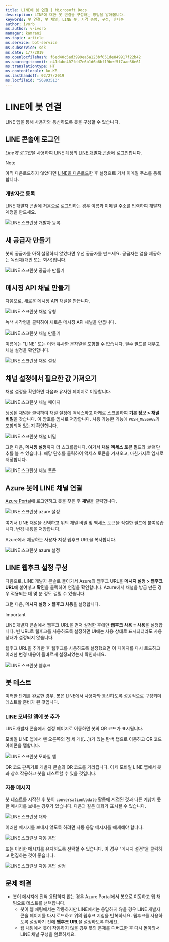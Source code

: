 ```yaml
---
title: LINE에 봇 연결 | Microsoft Docs
description: LINE에 대한 봇 연결을 구성하는 방법을 알아봅니다.
keywords: 봇 연결, 봇 채널, LINE 봇, 자격 증명, 구성, 휴대폰
author: ivorb
ms.author: v-ivorb
manager: kamrani
ms.topic: article
ms.service: bot-service
ms.subservice: sdk
ms.date: 1/7/2019
ms.openlocfilehash: f6ed40c5ad3999ea5a123bf051de849917f22b42
ms.sourcegitcommit: e41dabe407fdd7e6b1d6b6bf19bef5f7aae36e61
ms.translationtype: HT
ms.contentlocale: ko-KR
ms.lasthandoff: 02/27/2019
ms.locfileid: "56893513"
---
```

# <a name="connect-a-bot-to-line"></a>LINE에 봇 연결

LINE 앱을 통해 사용자와 통신하도록 봇을 구성할 수 있습니다.

## <a name="log-into-the-line-console"></a>LINE 콘솔에 로그인

*Line에 로그인*을 사용하여 LINE 계정의 [LINE 개발자 콘솔](https://developers.line.biz/console/register/messaging-api/provider/)에 로그인합니다. 

> [!NOTE]
> 아직 다운로드하지 않았다면 [LINE을 다운로드](https://line.me/)한 후 설정으로 가서 이메일 주소를 등록합니다.

### <a name="register-as-a-developer"></a>개발자로 등록

LINE 개발자 콘솔에 처음으로 로그인하는 경우 이름과 이메일 주소를 입력하여 개발자 계정을 만드세요.

![LINE 스크린샷 개발자 등록](./media/channels/LINE-screenshot-1.png)

## <a name="create-a-new-provider"></a>새 공급자 만들기

봇의 공급자를 아직 설정하지 않았다면 우선 공급자를 만드세요. 공급자는 앱을 제공하는 독립체(개인 또는 회사)입니다.

![LINE 스크린샷 공급자 만들기](./media/channels/LINE-screenshot-2.png)

## <a name="create-a-messaging-api-channel"></a>메시징 API 채널 만들기

다음으로, 새로운 메시징 API 채널을 만듭니다. 

![LINE 스크린샷 채널 유형](./media/channels/LINE-channel-type-selection.png)

녹색 사각형을 클릭하여 새로운 메시징 API 채널을 만듭니다.

![LINE 스크린샷 채널 만들기](./media/channels/LINE-create-channel.png)

이름에는 "LINE" 또는 이와 유사한 문자열을 포함할 수 없습니다. 필수 필드를 채우고 채널 설정을 확인합니다.

![LINE 스크린샷 채널 설정](./media/channels/LINE-screenshot-4.png)

## <a name="get-necessary-values-from-your-channel-settings"></a>채널 설정에서 필요한 값 가져오기

채널 설정을 확인하면 다음과 유사한 페이지로 이동합니다.

![LINE 스크린샷 채널 페이지](./media/channels/LINE-screenshot-5.png)

생성된 채널을 클릭하여 채널 설정에 액세스하고 아래로 스크롤하여 **기본 정보 > 채널 비밀**을 찾습니다. 이 암호를 임시로 저장합니다. 사용 가능한 기능에 `PUSH_MESSAGE`가 포함되어 있는지 확인합니다.

![LINE 스크린샷 채널 비밀](./media/channels/LINE-screenshot-6.png)

그런 다음, **메시징 설정**까지 더 스크롤합니다. 여기서 **채널 액세스 토큰** 필드와 *실행* 단추를 볼 수 있습니다. 해당 단추를 클릭하여 액세스 토큰을 가져오고, 마찬가지로 임시로 저장합니다.

![LINE 스크린샷 채널 토큰](./media/channels/LINE-screenshot-8.png)

## <a name="connect-your-line-channel-to-your-azure-bot"></a>Azure 봇에 LINE 채널 연결

[Azure Portal](https://portal.azure.com/)에 로그인하고 봇을 찾은 후 **채널**을 클릭합니다. 

![LINE 스크린샷 azure 설정](./media/channels/LINE-channel-setting-2.png)

여기서 LINE 채널을 선택하고 위의 채널 비밀 및 액세스 토큰을 적절한 필드에 붙여넣습니다. 변경 내용을 저장합니다.

Azure에서 제공하는 사용자 지정 웹후크 URL을 복사합니다.

![LINE 스크린샷 azure 설정](./media/channels/LINE-channel-setting-1.png)

## <a name="configure-line-webhook-settings"></a>LINE 웹후크 설정 구성

다음으로, LINE 개발자 콘솔로 돌아가서 Azure의 웹후크 URL을 **메시지 설정 > 웹후크 URL**에 붙여넣고 **확인**을 클릭하여 연결을 확인합니다. Azure에서 채널을 방금 만든 경우 적용되는 데 몇 분 정도 걸릴 수 있습니다.

그런 다음, **메시지 설정 > 웹후크 사용**을 설정합니다.

> [!IMPORTANT]
> LINE 개발자 콘솔에서 웹후크 URL을 먼저 설정한 후에만 **웹후크 사용 = 사용**을 설정합니다. 빈 URL로 웹후크를 사용하도록 설정하면 UI에는 사용 상태로 표시되더라도 사용 상태가 설정되지 않습니다.

웹후크 URL을 추가한 후 웹후크를 사용하도록 설정했으면 이 페이지를 다시 로드하고 이러한 변경 내용이 올바르게 설정되었는지 확인하세요.

![LINE 스크린샷 웹후크](./media/channels/LINE-screenshot-9.png)

## <a name="test-your-bot"></a>봇 테스트

이러한 단계를 완료한 경우, 봇은 LINE에서 사용자와 통신하도록 성공적으로 구성되며 테스트할 준비가 된 것입니다.

### <a name="add-your-bot-to-your-line-mobile-app"></a>LINE 모바일 앱에 봇 추가

LINE 개발자 콘솔에서 설정 페이지로 이동하면 봇의 QR 코드가 표시됩니다. 

모바일 LINE 앱에서 맨 오른쪽의 점 세 개([**...**])가 있는 탐색 탭으로 이동하고 QR 코드 아이콘을 탭합니다. 

![LINE 스크린샷 모바일 앱](./media/channels/LINE-screenshot-12.jpg)

QR 코드 판독기로 개발자 콘솔의 QR 코드를 가리킵니다. 이제 모바일 LINE 앱에서 봇과 상호 작용하고 봇을 테스트할 수 있을 것입니다.

### <a name="automatic-messages"></a>자동 메시지

봇 테스트를 시작한 후 봇이 `conversationUpdate` 활동에 지정된 것과 다른 예상치 못한 메시지를 보내는 경우가 있습니다.  다음과 같은 대화가 표시될 수 있습니다.

![LINE 스크린샷 대화](./media/channels/LINE-screenshot-conversation.jpg)

이러한 메시지를 보내지 않도록 하려면 자동 응답 메시지를 해제해야 합니다.

![LINE 스크린샷 자동 응답](./media/channels/LINE-screenshot-10.png)

또는 이러한 메시지를 유지하도록 선택할 수 있습니다. 이 경우 "메시지 설정"을 클릭하고 편집하는 것이 좋습니다.

![LINE 스크린샷 자동 응답 설정](./media/channels/LINE-screenshot-11.png)

## <a name="troubleshooting"></a>문제 해결

* 봇이 메시지에 전혀 응답하지 않는 경우 Azure Portal에서 봇으로 이동하고 웹 채팅으로 테스트를 선택합니다.  
    * 봇이 웹 채팅에서는 작동하지만 LINE에서는 응답하지 않을 경우 LINE 개발자 콘솔 페이지를 다시 로드하고 위의 웹후크 지침을 반복하세요. 웹후크를 사용하도록 설정하기 전에 **웹후크 URL**을 설정하도록 하세요.
    * 웹 채팅에서 봇이 작동하지 않을 경우 봇의 문제를 디버그한 후 다시 돌아와서 LINE 채널 구성을 완료하세요.

